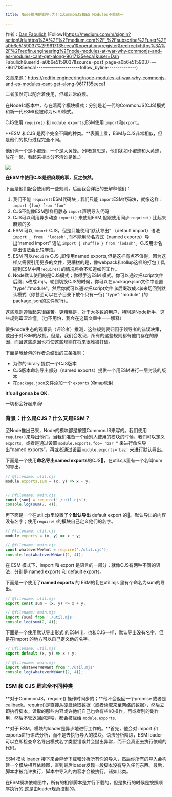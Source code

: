 ```yaml
---

title: Node模块的战争:为什么CommonJS和ES Modules不能统一

---
```


作者：[Dan Fabulich](https://danfabulich.medium.com/?source=post_page-----9617135eeca1-----------------------------------) [Follow](https://medium.com/m/signin?actionUrl=https%3A%2F%2Fmedium.com%2F_%2Fsubscribe%2Fuser%2Fa0b6e5159037%2F9617135eeca1&operation=register&redirect=https%3A%2F%2Fredfin.engineering%2Fnode-modules-at-war-why-commonjs-and-es-modules-cant-get-along-9617135eeca1&user=Dan Fabulich&userId=a0b6e5159037&source=post_page-a0b6e5159037----9617135eeca1---------------------follow_byline--------------)

文章来源：https://redfin.engineering/node-modules-at-war-why-commonjs-and-es-modules-cant-get-along-9617135eeca1



二者虽然可以配合着使用，但却非常麻烦。

在Node14版本中，存在着两个模块模式：分别是老一代的CommonJS(CJS)模式和新一代ESM(也被称为EJS)模式。

CJS使用 `require()` 和 `module.exports`;ESM使用 `import`和`export`。



**ESM 和CJS 是两个完全不同的种类。**表面上看，ESM与CJS非常相似，但是他们的执行过程完全不同。

他们俩一个是小蜜蜂，一个是大黄蜂。(作者意思是，他们犹如小蜜蜂和大黄蜂，放在一起，看起来根本分不清谁是谁。)

![](/Users/hgx/Downloads/1_ljab8kLJtGC-o36VQ7vBZg.jpeg)




**在ESM中使用CJS是很麻烦的事，反之依然。**

下面是他们配合使用的一些规则，后面我会详细的去解释他们：

1. 我们不能 `require()`ESM代码块；我们只能 `import`ESM代码块，就像这样：`import {foo} from "foo"`
2. CJS不能像ESM那样用静态 `import`声明导入代码
3. CJS可以利用异步动态 `import()` 来使用ESM,但跟使用同步 `require()` 比起来麻烦的多
4. ESM 可以 `import` CJS，但是只能使用”默认导出“ （default import）语法 `import _ from  'lodash'` ,而不能用命名方式（named exports）导出“named import” 语法 `import { shuffle } from 'lodash'`。CJS用命名导出语法会比较麻烦。
5. ESM 可以`require` CJS ,即使用named exports,但是这样有点不值得，因为这样又需要引用更多的文件，更糟糕的是，像webpack和rollup这样的打包工具碰到ESM中用`require()`的情况将会不知道如何工作。
6. Node默认使用的是CJS模式；你得手选ESM 模式。你可以通过把script文件后缀.j s改成.mjs。轮到切换CJS的时候，你可以在package.json文件中设置 "type":"module"，然后你就可以通过把script文件.js后缀改成.cjs来切回到默认模式（你甚至可以在子目录下放个只有一行{ "type":"module" }的package.json的文件就行）。



这些规则遵循起来很痛苦。更糟糕是，对于大多数的用户，特别是Node新手，这些规则霉涩难懂。（也不用怕，我会在这篇文章中一一解释）



很多node生态的观察员（评论者）推测，这些规则要归因于领导者的错误决策，或出于对ESM的敌视。但是，我们会发现，所有的这些规则都有他门存在的原因，而且这些原因也将使这些规则在将来很难被打破。



下面是我给包的作者总结出的三条准则：

- 为你的library 提供一个CJS版本
- CJS版本命名导出部分（named exports）提供一个用ESM进行一层封装的版本
- 在`package.json`文件添加一个 `exports` 的map映射



**It’s all gonna be OK.**

一切都会好起来滴!



### **背景：什么是CJS？什么又是ESM？**



至Node推出已来，Node的模块都是按照CommonJS来写的。我们使用 `require()`来导出他们。当我们准备一个给别人使用的模块的时候，我们可以定义`exports`，或者是通过设置 `module.exports.foo=''bar “` 来进行命名导出“named exports”，再或者通过设置 `module.exports='baz'` 来进行默认导出。



下面是一个使用**命名导出named exports**的CJS🌰，在util.cjs里有一个名叫num的导出。

```javascript
// @filename: util.cjs
module.exports.sum = (x, y) => x + y;


// @filename: main.cjs
const {sum} = require('./util.cjs');
console.log(sum(2, 4));
```



再下面是一个在util.cjs里设置了个**默认导出** default export 的🌰。默认导出的内容没有名字；使用`require()`的模块自己定义他们的名字。

```javascript
// @filename: util.cjs
module.exports = (x, y) => x + y;

// @filename: main.cjs
const whateverWeWant = require('./util.cjs');
console.log(whateverWeWant(2, 4));
```



在 ESM 模式下，import 和 export  是语言的一部分；就像CJS有两种不同的语法，分别是 named exports 和 default exports。



下面是一个使用了**named exports** 的 ESM的🌰,在util.mjs 里有个命名为sum的导出。

```javascript
// @filename: util.mjs
export const sum = (x, y) => x + y;

// @filename: main.mjs
import {sum} from './util.mjs'
console.log(sum(2, 4));
```





下面是一个使用默认导出形式 的ESM 🌰，也和CJS一样，默认导出没有名字，但是在import 的地方可以自己定义他的名字。

```javascript
// @filename: util.mjs
export default (x, y) => x + y;

// @filename: main.mjs
import whateverWeWant from './util.mjs'
console.log(whateverWeWant(2, 4));
```





### ESM 和 CJS 是完全不同种类

**对于CommonJS，require() 操作时同步的；**他不会返回一个promise 或者是callback。require()是直接从硬盘读取数据（或者读取来至网络的数据），然后立即执行脚本，读取的那些内容或许他们自己也会有些I/0操作，再或者别的副作用，然后不管返回的是啥，都会被赋给 `module.exports`.



**对于 ESM，模块的loader是异步地进行工作的。**首先，他会对 import 和 exports进行语法分析，而不是去执行导入的模块。语法分析阶段，ESM loader 可以立即检查命名导出模式名字类型错误并会抛出异常，而不会真正去执行依赖的代码。



ESM 模块 loader 接下来会异步下载和分析所有你的导入，然后你所有的导入会构建一个模块相互依赖图，直到最后loader发现一段脚本没有导入任何东西。最后，脚本才被允许执行，脚本中导入的内容才会被执行，诸如此类。



在ESM模块依赖图中，所有的相邻脚本是并行下载的，但是执行的时候是按照顺序执行的,这是由loader规范控制的。

















